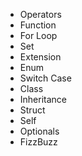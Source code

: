 - Operators
- Function
- For Loop
- Set
- Extension
- Enum
- Switch Case
- Class
- Inheritance
- Struct
- Self
- Optionals
- FizzBuzz